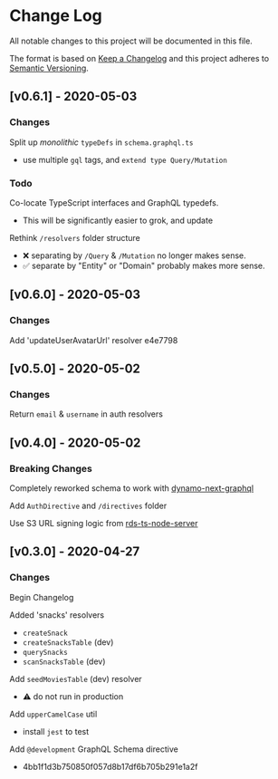# Change Log

All notable changes to this project will be documented in this file.

The format is based on [Keep a Changelog](http://keepachangelog.com/) and this project adheres to [Semantic Versioning](http://semver.org/).

## [v0.6.1] - 2020-05-03

### Changes

Split up _monolithic_ `typeDefs` in `schema.graphql.ts`

- use multiple `gql` tags, and `extend type Query/Mutation`

### Todo

Co-locate TypeScript interfaces and GraphQL typedefs.

- This will be significantly easier to grok, and update

Rethink `/resolvers` folder structure

- ❌ separating by `/Query` & `/Mutation` no longer makes sense.
- ✅ separate by "Entity" or "Domain" probably makes more sense.

## [v0.6.0] - 2020-05-03

### Changes

Add 'updateUserAvatarUrl' resolver e4e7798

## [v0.5.0] - 2020-05-02

### Changes

Return `email` & `username` in auth resolvers

## [v0.4.0] - 2020-05-02

### Breaking Changes

Completely reworked schema to work with [dynamo-next-graphql](https://github.com/thiskevinwang/dynamo-next-graphql)

Add `AuthDirective` and `/directives` folder

Use S3 URL signing logic from [rds-ts-node-server](https://github.com/thiskevinwang/rds-ts-node-server)

## [v0.3.0] - 2020-04-27

### Changes

Begin Changelog

Added 'snacks' resolvers

- `createSnack`
- `createSnacksTable` (dev)
- `querySnacks`
- `scanSnacksTable` (dev)

Add `seedMoviesTable` (dev) resolver

- ⚠️ do not run in production

Add `upperCamelCase` util

- install `jest` to test

Add `@development` GraphQL Schema directive

- 4bb1f1d3b750850f057d8b17df6b705b291e1a2f
